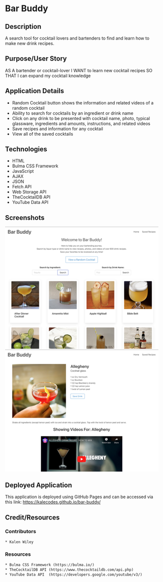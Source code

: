 # Bar Buddy

## Description

A search tool for cocktail lovers and bartenders to find and learn how to make new drink recipes.

## Purpose/User Story

AS A bartender or cocktail-lover
I WANT to learn new cocktail recipes
SO THAT I can expand my cocktail knowledge

## Application Details

* Random Cocktail button shows the information and related videos of a random cocktail
* Ability to search for cocktails by an ingredient or drink name
* Click on any drink to be presented with cocktail name, photo, typical glassware, ingredients and amounts, instructions, and related videos
* Save recipes and information for any cocktail
* View all of the saved cocktails

## Technologies

* HTML
* Bulma CSS Framework
* JavaScript
* AJAX
* JSON
* Fetch API
* Web Storage API
* TheCocktailDB API
* YouTube Data API

## Screenshots

![](./assets/images/home.png)
![](./assets/images/drink.png)

## Deployed Application

This application is deployed using GitHub Pages and can be accessed via this link: https://kalecodes.github.io/bar-buddy/ 

## Credit/Resources
### Contributors
    * Kalen Wiley

### Resources
    * Bulma CSS Framework (https://bulma.io/)
    * TheCocktailDB API (https://www.thecocktaildb.com/api.php)
    * YouTube Data API  (https://developers.google.com/youtube/v3/)